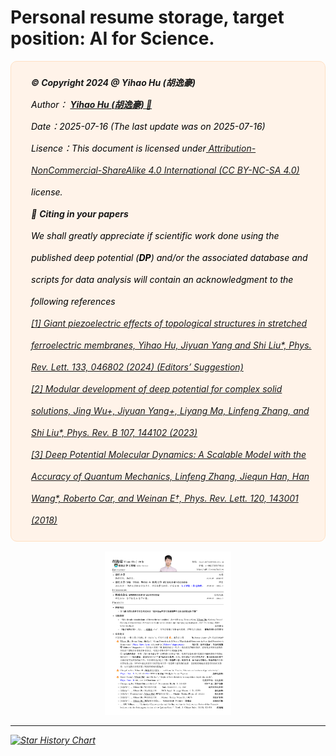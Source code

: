 # Personal resume storage, target position: AI for Science.

<div style="color:black; background-color:#FFF3E9; border: 1px solid #FFE0C3; border-radius: 10px; margin-top:1rem; margin-bottom:1rem">
    <p style="margin:1rem; padding-left: 1rem; line-height: 2.5;">
        <a style="font-weight:bold"><em> ©️ <b> <i>Copyright 2024 @ Yihao Hu (胡逸豪)</i></b><br/></a></em>
        <i>Author：
            <b>
            <a href="mailto:huyihao@westlake.edu.cn"> Yihao Hu (胡逸豪) 📨 </a>
            </b>
        </i>
        <br/>
        <i>Date：2025-07-16 (The last update was on 2025-07-16)</i><br/>
        <i>Lisence：This document is licensed under<a rel="license" href="http://creativecommons.org/licenses/by-nc-sa/4.0/"> Attribution-NonCommercial-ShareAlike 4.0 International (CC BY-NC-SA 4.0) </a>license.<br/>
         📖 <a style="font-weight:bold"> <b>Citing in your papers</b><br/></a>
         <i> We shall greatly appreciate if scientific work done using the published deep potential (<b>DP</b>)  and/or the associated database and scripts for data analysis will contain an acknowledgment to the following references</i><br/>
        <i><a href="https://journals.aps.org/prl/abstract/10.1103/PhysRevLett.133.046802"> [1] Giant piezoelectric effects of topological structures in stretched ferroelectric membranes, Yihao Hu, Jiyuan Yang and Shi Liu*, Phys. Rev. Lett. 133, 046802 (2024) (Editors’ Suggestion)</a>
        </i><br/>  
        <i><a href="https://liutheory.westlake.edu.cn/pdf/PhysRevB.107.144102.pdf"> [2] Modular development of deep potential for complex solid solutions, Jing Wu+, Jiyuan Yang+, Liyang Ma, Linfeng Zhang, and Shi Liu*, Phys. Rev. B 107, 144102 (2023)</a>
    </i><br/>
    <i><a href="https://journals.aps.org/prl/abstract/10.1103/PhysRevLett.120.143001"> [3] Deep Potential Molecular Dynamics: A Scalable Model with the Accuracy of Quantum Mechanics, Linfeng Zhang, Jiequn Han, Han Wang*, Roberto Car, and Weinan E†, Phys. Rev. Lett. 120, 143001 (2018)</a>
    </i><br/>
    </p>
</div>

<div align=center>
    <img src="./cv.pdf" width="40%" height="auto">
</div>

---
[![Star History Chart](https://api.star-history.com/svg?repos=huiihao/Spiral&type=Date)](https://star-history.com/#huiihao/Spiral&Date)

